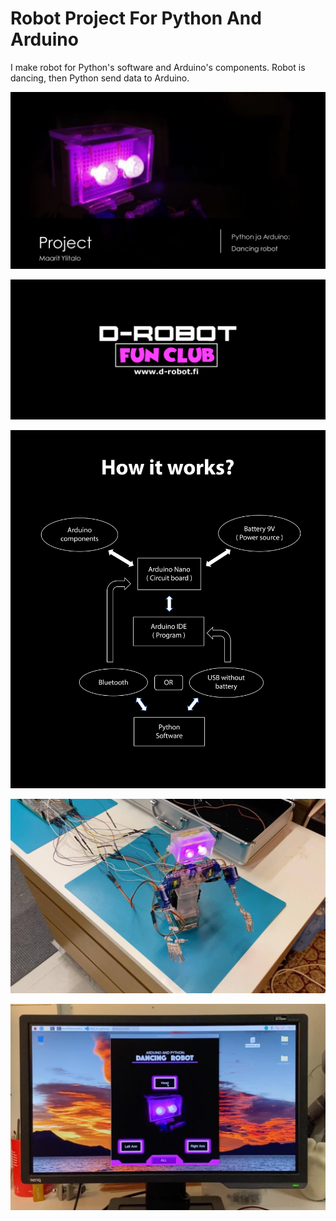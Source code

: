 # Robot Project For Python And Arduino
I make robot for Python's software and Arduino's components.
Robot is dancing, then Python send data to Arduino.

![This is an image](https://github.com/overhouse89/Robot-Project-For-Python-And-Arduino/blob/main/imgs/project_for_robot.png)

![This is an image](https://github.com/overhouse89/Robot-Project-For-Python-And-Arduino/blob/main/imgs/project_for_robot_img_7.png)

![This is an image](https://github.com/overhouse89/Robot-Project-For-Python-And-Arduino/blob/main/imgs/how_it_works.png)

![This is an image](https://github.com/overhouse89/Robot-Project-For-Python-And-Arduino/blob/main/imgs/project_for_robot_img_4.png)

![This is an image](https://github.com/overhouse89/Robot-Project-For-Python-And-Arduino/blob/main/imgs/project_for_robot_img_5.png)